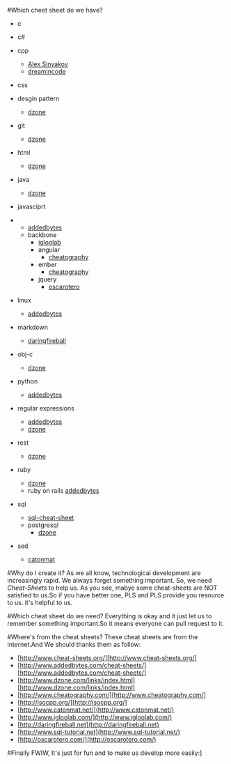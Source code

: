 #Which cheet sheet do we have?
* c       
* c#          
* cpp
    * [Alex Sinyakov](http://oraclechang.files.wordpress.com/2013/05/c11-a-cheat-sheete28094alex-sinyakov.pdf])    
	* [dreamincode](http://www.dreamincode.net/downloads/ref_sheets/cpp_reference_sheet.pdf)      
* css          
* desgin pattern   
	* [dzone](http://refcardz.dzone.com/refcardz/design-patterns)      
* git  
	* [dzone](http://refcardz.dzone.com/refcardz/getting-started-git)        
* html     
	* [dzone](http://refcardz.dzone.com/refcardz/core-html)          
* java     
	* [dzone](http://refcardz.dzone.com/refcardz/core-java)      
* javasciprt
*   * [addedbytes](http://www.addedbytes.com/cheat-sheets/javascript-cheat-sheet/)
    * backbone
        * [igloolab](http://www.igloolab.com/downloads/backbone-cheatsheet.pdf)
        * angular
           * [cheatography](www.cheatography.com/proloser/cheat-sheets/angularjs/)
        * ember
           * [cheatography](www.cheatography.com/mwore/cheat-sheets/ember-js/)
        * jquery 
           * [oscarotero](http://oscarotero.com/jquery/)
* linux   
	* [addedbytes](http://www.addedbytes.com/cheat-sheets/linux-command-line-cheat-sheet/)
* markdown   
    * [daringfireball](http://daringfireball.net/projects/markdown/syntax])
* obj-c 
	* [dzone](http://refcardz.dzone.com/refcardz/objective-c-iphone-and-ipad)         
* python
	* [addedbytes](http://www.addedbytes.com/cheat-sheets/python-cheat-sheet/)
* regular expressions     
	* [addedbytes](http://www.addedbytes.com/cheat-sheets/regular-expressions-cheat-sheet/)
	* [dzone](http://refcardz.dzone.com/refcardz/regular-expressions)

* rest
	* [dzone](http://refcardz.dzone.com/refcardz/rest-foundations-restful)  
* ruby
	* [dzone](http://refcardz.dzone.com/refcardz/essential-ruby)   
	* ruby on rails
		[addedbytes](http://www.addedbytes.com/cheat-sheets/ruby-on-rails-cheat-sheet/)   
* sql     
	* [sql-cheat-sheet](http://www.sql-tutorial.net/SQL-Cheat-Sheet.pdf)
	* postgresql 
        * [dzone](http://refcardz.dzone.com/refcardz/essential-postgresql)   
* sed 
	* [catonmat](http://www.catonmat.net/blog/sed-stream-editor-cheat-sheet/)

#Why do I create it?
As we all know, technological development are increasingly rapid. We always forget something important. So, 
we need *Cheat-Sheets* to help us.
As you see, mabye some cheat-sheets are NOT satisfied to us.So if you have better one, PLS and PLS provide you resource to us. it's helpful to us.

#Which cheat sheet do we need?
Everything is okay and it just let us to remember something important.So it means everyone can pull request to it.

#Where's from the cheat sheets?
These cheat sheets are from the internet.And We should thanks them as follow:        
* [http://www.cheat-sheets.org/][http://www.cheat-sheets.org/]     
* [http://www.addedbytes.com/cheat-sheets/][http://www.addedbytes.com/cheat-sheets/]    
* [http://www.dzone.com/links/index.html][http://www.dzone.com/links/index.html]          
* [http://www.cheatography.com/][http://www.cheatography.com/]     
* [http://isocpp.org/][http://isocpp.org/]
* [http://www.catonmat.net/](http://www.catonmat.net/)
* [http://www.igloolab.com/](http://www.igloolab.com/)
* [http://daringfireball.net](http://daringfireball.net)
* [http://www.sql-tutorial.net](http://www.sql-tutorial.net/)
* [http://oscarotero.com/](http://oscarotero.com/)

#Finally
FWIW, It's just for fun and to make us develop more easily:]

